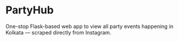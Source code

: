 # PartyHub
One-stop Flask-based web app to view all party events happening in Kolkata — scraped directly from Instagram.
